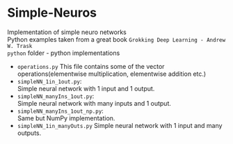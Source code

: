 # Simple-Neuros
Implementation of simple neuro networks  
Python examples taken from a great book `Grokking Deep Learning - Andrew W. Trask`  
`python` folder - python implementations
- `operations.py`
This file contains some of the vector operations(elementwise multiplication, elementwise addition etc.)
- `simpleNN_1in_1out.py`:  
Simple neural network with 1 input and 1 output.
- `simpleNN_manyIns_1out.py`:  
Simple neural network with many inputs and 1 output.
- `simpleNN_manyIns_1out_np.py`:  
Same but NumPy implementation.
- `simpleNN_1in_manyOuts.py`
Simple neural network with 1 input and many outputs.